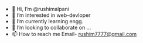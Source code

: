 - 👋 Hi, I’m @rushimalpani
- 👀 I’m interested in web-devloper
- 🌱 I’m currently learning engg.
- 💞️ I’m looking to collaborate on ...
- 📫 How to reach me Email- rushim7777@gmail.com

<!---
rushimalpani/rushimalpani is a ✨ special ✨ repository because its `README.md` (this file) appears on your GitHub profile.
You can click the Preview link to take a look at your changes.
--->

